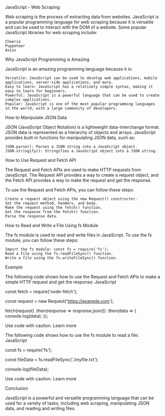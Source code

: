 JavaScript - Web Scraping

Web scraping is the process of extracting data from websites. JavaScript is a popular programming language for web scraping because it is versatile and can be used to interact with the DOM of a website. Some popular JavaScript libraries for web scraping include:

    Cheerio
    Puppeteer
    Axios

Why JavaScript Programming is Amazing

JavaScript is an amazing programming language because it is:

    Versatile: JavaScript can be used to develop web applications, mobile applications, server-side applications, and more.
    Easy to learn: JavaScript has a relatively simple syntax, making it easy to learn for beginners.
    Powerful: JavaScript is a powerful language that can be used to create complex applications.
    Popular: JavaScript is one of the most popular programming languages in the world, with a large community of developers.

How to Manipulate JSON Data

JSON (JavaScript Object Notation) is a lightweight data-interchange format. JSON data is represented as a hierarchy of objects and arrays. JavaScript provides built-in functions for manipulating JSON data, such as:

    JSON.parse(): Parses a JSON string into a JavaScript object.
    JSON.stringify(): Stringifies a JavaScript object into a JSON string.

How to Use Request and Fetch API

The Request and Fetch APIs are used to make HTTP requests from JavaScript. The Request API provides a way to create a request object, and the Fetch API provides a way to make the request and get the response.

To use the Request and Fetch APIs, you can follow these steps:

    Create a request object using the new Request() constructor.
    Set the request method, headers, and body.
    Make the request using the fetch() function.
    Get the response from the fetch() function.
    Parse the response data.

How to Read and Write a File Using fs Module

The fs module is used to read and write files in JavaScript. To use the fs module, you can follow these steps:

    Import the fs module: const fs = require('fs');
    Read a file using the fs.readFileSync() function.
    Write a file using the fs.writeFileSync() function.

Example

The following code shows how to use the Request and Fetch APIs to make a simple HTTP request and get the response:
JavaScript

const fetch = require('node-fetch');

const request = new Request('https://example.com');

fetch(request)
  .then(response => response.json())
  .then(data => {
    console.log(data);
  });

Use code with caution. Learn more

The following code shows how to use the fs module to read a file:
JavaScript

const fs = require('fs');

const fileData = fs.readFileSync('./myfile.txt');

console.log(fileData);

Use code with caution. Learn more

Conclusion

JavaScript is a powerful and versatile programming language that can be used for a variety of tasks, including web scraping, manipulating JSON data, and reading and writing files.
